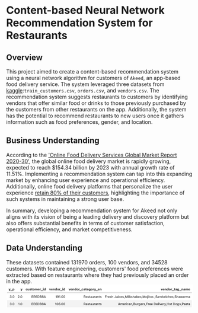 # Content-based Neural Network Recommendation System for Restaurants
## Overview
This project aimed to create a content-based recommendation system using a neural network algorithm for customers of `Akeed`, an app-based food delivery service. The system leveraged three datasets from [kaggle](https://www.kaggle.com/datasets/mrmorj/restaurant-recommendation-challenge):`train_customers.csv`, `orders.csv`, and `vendors.csv`. The recommendation system suggests restaurants to customers by identifying vendors that offer similar food or drinks to those previously purchased by the customers from other restaurants on the app. Additionally, the system has the potential to recommend restaurants to new users once it gathers information such as food preferences, gender, and location.
## Business Understanding
According to the ['Online Food Delivery Services Global Market Report 2020-30'](https://www.sciencedirect.com/science/article/abs/pii/S0278431922001025#:~:text=According%20to%20“Online%20Food%20Delivery,annual%20growth%20rate%20of%2011.51%25.), the global online food delivery market is rapidly growing, expected to reach $154.34 billion by 2023 with annual growth rate of 11.51%. Implementing a recommendation system can tap into this expanding market by enhancing user experience and operational efficiency. Additionally, online food delivery platforms that personalize the user experience [retain 80% of their customers](https://www.mckinsey.com/industries/technology-media-and-telecommunications/our-insights/the-changing-market-for-food-delivery), highlighting the importance of such systems in maintaining a strong user base​.

In summary, developing a recommendation system for Akeed not only aligns with its vision of being a leading delivery and discovery platform but also offers substantial benefits in terms of customer satisfaction, operational efficiency, and market competitiveness.
## Data Understanding
These datasets contained 131970 orders, 100 vendors, and 34528 customers. With feature engineering, customers' food preferences were extracted based on restaurants where they had previously placed an order in the app. 
![order_pic](Images/Customer_order.jpeg)
